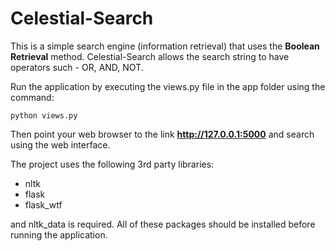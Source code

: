 # Celestial-Search

This is a simple search engine (information retrieval) that uses the <b>Boolean Retrieval</b> method. Celestial-Search allows the search string to have operators such - OR, AND, NOT.

Run the application by executing the views.py file in the app folder using the command:

    python views.py

Then point your web browser to the link <b>http://127.0.0.1:5000</b> and search using the web interface.

The project uses the following 3rd party libraries:
* nltk
* flask
* flask_wtf

and nltk_data is required. All of these packages should be installed before running the application.
